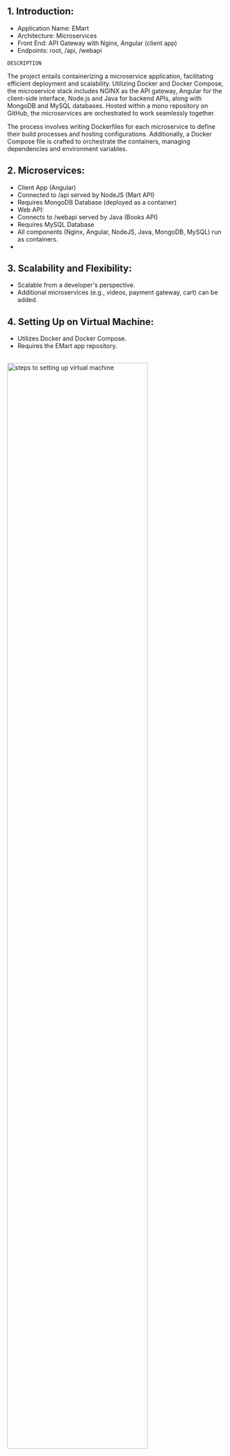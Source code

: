 <h2>1. Introduction:</h2>

   - Application Name: EMart</b>
   - Architecture: Microservices
   - Front End: API Gateway with Nginx, Angular (client app)
   - Endpoints: root, /api, /webapi

`DESCRIPTION`

The project entails containerizing a microservice application, facilitating efficient deployment and scalability. Utilizing Docker and Docker Compose, the microservice stack includes NGINX as the API gateway, Angular for the client-side interface, Node.js and Java for backend APIs, along with MongoDB and MySQL databases. Hosted within a mono repository on GitHub, the microservices are orchestrated to work seamlessly together.

The process involves writing Dockerfiles for each microservice to define their build processes and hosting configurations. Additionally, a Docker Compose file is crafted to orchestrate the containers, managing dependencies and environment variables.

<h2>2. Microservices:</h2>

   - Client App (Angular)</b>
   - Connected to /api served by NodeJS (Mart API)
   - Requires MongoDB Database (deployed as a container)
   - Web API:
   - Connects to /webapi served by Java (Books API)
   - Requires MySQL Database
   - All components (Nginx, Angular, NodeJS, Java, MongoDB, MySQL) run as containers.
   - 
<h2>3. Scalability and Flexibility:</h2>

   - Scalable from a developer's perspective.
   - Additional microservices (e.g., videos, payment gateway, cart) can be added.

<h2>4. Setting Up on Virtual Machine:</h2>

   - Utilizes Docker and Docker Compose.
   - Requires the EMart app repository.

<br/>
<img src="https://i.imgur.com/Rne9sZd.png" height="80%" width="80%" alt="steps to setting up virtual machine"/>
<br />

<h2>5. Steps for Setup:</h2>

   - Clone the EMart app repository.</b>
   - Open Docker Compose YAML file.
   - Run Docker Compose commands
   - Build images and run containers.

<br/>
<img src="https://i.imgur.com/3mfvAyA.png" height="80%" width="80%" alt="steps for setup"/>
<br />
<h2>Now the containers are running:</h2> <br/>
<img src="https://i.imgur.com/VPx0W4P.png" height="80%" width="80%" alt="containers"/>
<br />

<h2>6. Accessing the Application:</h2>

   - Access the application through the browser using the VM's IP address and port 80.</b>
   - Interact with the front end and register a user.
   - Demonstrates interaction with NodeJS (MongoDB) and Java (MySQL)

<h2>Copy the ip address of the VM:</h2> <br/>
<img src="https://i.imgur.com/yWvLnCv.png" height="80%" width="80%" alt="ip address"/>
<br />

<h2>access the application through the browser using the VM's IP address:</h2> <br/>
<img src="https://i.imgur.com/U4eQlNO.png" height="80%" width="80%" alt="application"/>
<br />

<h2>Interact with the front end and register a user(Register and Login):</h2> <br/>
<img src="https://i.imgur.com/Yieo75C.png" height="80%" width="80%" alt="to Sign up"/>
<br />
<br />
<img src="https://i.imgur.com/nK6KYAS.png" height="80%" width="80%" alt="to register"/>
<br />
<br />

<br/>
<img src="https://i.imgur.com/ZnmVfNw.png" height"80%" width="80%" alt="Login to the application"/>
<br />
<br />

That's Micro-service Application working on Docker platform
